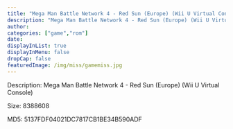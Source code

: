```yaml
---
title: "Mega Man Battle Network 4 - Red Sun (Europe) (Wii U Virtual Console)"
description: "Mega Man Battle Network 4 - Red Sun (Europe) (Wii U Virtual Console)"
author: 
categories: ["game","rom"]
date: 
displayInList: true
displayInMenu: false
dropCap: false
featuredImage: /img/miss/gamemiss.jpg
---
```


Description: Mega Man Battle Network 4 - Red Sun (Europe) (Wii U Virtual Console)

Size: 8388608

MD5: 5137FDF04021DC7817CB1BE34B590ADF

